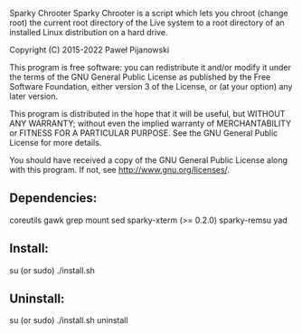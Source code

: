 Sparky Chrooter
Sparky Chrooter is a script which lets you chroot (change root) the current root directory of the Live system to a root directory of an installed Linux distribution on a hard drive.

Copyright (C) 2015-2022 Paweł Pijanowski

This program is free software: you can redistribute it and/or modify
it under the terms of the GNU General Public License as published by
the Free Software Foundation, either version 3 of the License, or
(at your option) any later version.

This program is distributed in the hope that it will be useful,
but WITHOUT ANY WARRANTY; without even the implied warranty of
MERCHANTABILITY or FITNESS FOR A PARTICULAR PURPOSE.  See the
GNU General Public License for more details.

You should have received a copy of the GNU General Public License
along with this program.  If not, see <http://www.gnu.org/licenses/>.

Dependencies:
-------------
coreutils
gawk
grep
mount
sed
sparky-xterm (>= 0.2.0)
sparky-remsu
yad

Install:
-------------
su (or sudo) 
./install.sh

Uninstall:
-------------
su (or sudo)
./install.sh uninstall
